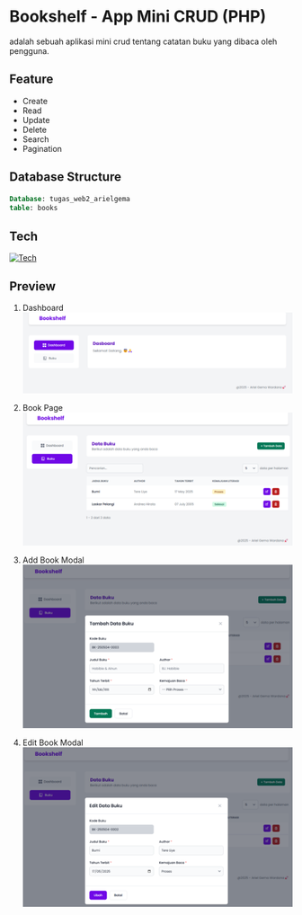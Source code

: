 # Bookshelf - App Mini CRUD (PHP)
adalah sebuah aplikasi mini crud tentang catatan buku yang dibaca oleh pengguna.  

## Feature
- Create
- Read
- Update
- Delete
- Search
- Pagination 

## Database Structure
```sql
Database: tugas_web2_arielgema 
table: books 
```
## Tech
[![Tech](https://skillicons.dev/icons?i=tailwind,php,js,npm&perline=6)](https://skillicons.dev)
  
## Preview  
1. Dashboard
![Dashboard Page](assets/img/preview/dashboard.png)
 
2. Book Page
![Dashboard Page](assets/img/preview/buku.png)

3. Add Book Modal
![Dashboard Page](assets/img/preview/tambah-buku.png)

4. Edit Book Modal
![Dashboard Page](assets/img/preview/ubah-buku.png)
